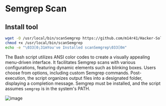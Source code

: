 # Semgrep Scan
## Install tool

```bash
wget -O /usr/local/bin/scanSemgrep https://github.com/m14r41/Hacker-Solution/raw/main/Semgrep%20Code%20Review%20Scan/scanSemgrep.sh
chmod +x /usr/local/bin/scanSemgrep
echo -e "\033[0;31mYou've Installed scanSemgrep\033[0m"
```

The Bash script utilizes ANSI color codes to create a visually appealing menu-driven interface. It facilitates Semgrep scans with various configurations, featuring dynamic elements such as blinking boxes. Users choose from options, including custom Semgrep commands. Post-execution, the script organizes output files into a designated folder, displaying a completion message. Semgrep must be installed, and the script assumes `semgrep` is in the system's PATH.

![image](https://github.com/m14r41/Hacker-Solution/assets/95265573/7bb49aa9-3d40-4158-8974-c0ca19c95ba0)


